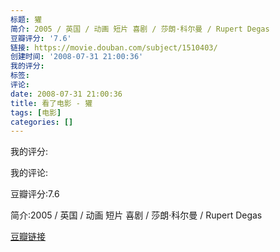 ```yaml
---
标题: 獾
简介: 2005 / 英国 / 动画 短片 喜剧 / 莎朗·科尔曼 / Rupert Degas
豆瓣评分: '7.6'
链接: https://movie.douban.com/subject/1510403/
创建时间: '2008-07-31 21:00:36'
我的评分:
标签:
评论:
date: 2008-07-31 21:00:36
title: 看了电影 - 獾
tags: [电影]
categories: []
---
```


我的评分:

我的评论:

豆瓣评分:7.6

简介:2005 / 英国 / 动画 短片 喜剧 / 莎朗·科尔曼 / Rupert Degas

[豆瓣链接](https://movie.douban.com/subject/1510403/)

